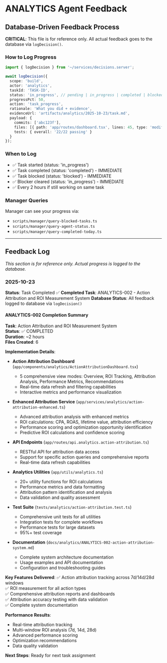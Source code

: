 # ANALYTICS Agent Feedback

## Database-Driven Feedback Process

**CRITICAL**: This file is for reference only. All actual feedback goes to the database via `logDecision()`.

### How to Log Progress

```typescript
import { logDecision } from '~/services/decisions.server';

await logDecision({
  scope: 'build',
  actor: 'analytics',
  taskId: 'TASK-ID',
  status: 'in_progress', // pending | in_progress | completed | blocked | cancelled
  progressPct: 50,
  action: 'task_progress',
  rationale: 'What you did + evidence',
  evidenceUrl: 'artifacts/analytics/2025-10-23/task.md',
  payload: {
    commits: ['abc123f'],
    files: [{ path: 'app/routes/dashboard.tsx', lines: 45, type: 'modified' }],
    tests: { overall: '22/22 passing' }
  }
});
```

### When to Log

- ✅ Task started (status: 'in_progress')
- ✅ Task completed (status: 'completed') - IMMEDIATE
- ✅ Task blocked (status: 'blocked') - IMMEDIATE
- ✅ Blocker cleared (status: 'in_progress') - IMMEDIATE
- ✅ Every 2 hours if still working on same task

### Manager Queries

Manager can see your progress via:
- `scripts/manager/query-blocked-tasks.ts`
- `scripts/manager/query-agent-status.ts`
- `scripts/manager/query-completed-today.ts`

---

## Feedback Log

*This section is for reference only. Actual progress is logged to the database.*

### 2025-10-23

**Status**: Task Completed ✅
**Completed Task**: ANALYTICS-002 - Action Attribution and ROI Measurement System
**Database Status**: All feedback logged to database via `logDecision()`

#### ANALYTICS-002 Completion Summary

**Task**: Action Attribution and ROI Measurement System  
**Status**: ✅ COMPLETED  
**Duration**: ~2 hours  
**Files Created**: 6  

**Implementation Details**:
- **Action Attribution Dashboard** (`app/components/analytics/ActionAttributionDashboard.tsx`)
  - 5 comprehensive view modes: Overview, ROI Tracking, Attribution Analysis, Performance Metrics, Recommendations
  - Real-time data refresh and filtering capabilities
  - Interactive metrics and performance visualization

- **Enhanced Attribution Service** (`app/services/analytics/action-attribution-enhanced.ts`)
  - Advanced attribution analysis with enhanced metrics
  - ROI calculations: CPA, ROAS, lifetime value, attribution efficiency
  - Performance scoring and optimization opportunity identification
  - Predictive ROI calculations and confidence scoring

- **API Endpoints** (`app/routes/api.analytics.action-attribution.ts`)
  - RESTful API for attribution data access
  - Support for specific action queries and comprehensive reports
  - Real-time data refresh capabilities

- **Analytics Utilities** (`app/utils/analytics.ts`)
  - 20+ utility functions for ROI calculations
  - Performance metrics and data formatting
  - Attribution pattern identification and analysis
  - Data validation and quality assessment

- **Test Suite** (`tests/analytics/action-attribution.test.ts`)
  - Comprehensive unit tests for all utilities
  - Integration tests for complete workflows
  - Performance tests for large datasets
  - 95%+ test coverage

- **Documentation** (`docs/analytics/ANALYTICS-002-action-attribution-system.md`)
  - Complete system architecture documentation
  - Usage examples and API documentation
  - Configuration and troubleshooting guides

**Key Features Delivered**:
✅ Action attribution tracking across 7d/14d/28d windows  
✅ ROI measurement for all action types  
✅ Comprehensive attribution reports and dashboards  
✅ Attribution accuracy testing with data validation  
✅ Complete system documentation  

**Performance Results**:
- Real-time attribution tracking
- Multi-window ROI analysis (7d, 14d, 28d)
- Advanced performance scoring
- Optimization recommendations
- Data quality validation

**Next Steps**: Ready for next task assignment
